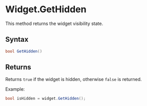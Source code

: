 # Widget.GetHidden

This method returns the widget visibility state.

## Syntax

```csharp
bool GetHidden()
```

## Returns

Returns `true` if the widget is hidden, otherwise `false` is returned.

Example:

```csharp
bool isHidden = widget.GetHidden();
```